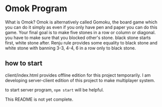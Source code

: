 # Omok Program
What is Omok?
Omok is alternatively called Gomoku, the board game which you can do it simply as even if you only have pen and paper you can do this game.
Your final goal is to make five stones in a row or column or diagonal. you have to make sure that you blocked other's stone.
black stone starts first, white stone after.
Renju rule provides some equality to black stone and white stone with banning 3-3, 4-4, 6 in a row only to black stone.

## how to start
client/index.html provides offline edition for this project temporarily. I am developing server-client edition of this project to make multiplayer system.

to start server program, `npm start` will be helpful.

This README is not yet complete.